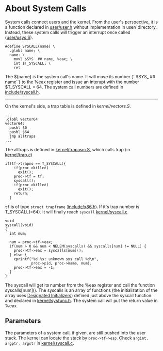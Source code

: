 # About System Calls

System calls connect users and the kernel. From the user's perspective, it is a function declared in [user/user.h](../user/user.h) without implementation in user/ directory. Instead, these system calls will trigger an interrupt once called ([user/usys.S](../user/usys.S)).


    #define SYSCALL(name) \
      .globl name; \
      name: \
        movl $SYS_ ## name, %eax; \
        int $T_SYSCALL; \
        ret

The ${name} is the system call's name. It will move its number (``$SYS\_ ## name``) to the %eax register and issue an interupt with the number $T\_SYSCALL = 64. The system call numbers are defined in [include/syscall.h](../include/syscall.h).

---

On the kernel's side, a trap table is defined in _kernel/vectors.S_. 

    ...
    .globl vector64
    vector64:
      pushl $0
      pushl $64
      jmp alltraps
    ...

The alltraps is defined in [kernel/trapasm.S](../kernel/trapasm.S), which calls trap (in [kernel/trap.c](../kernel/trap.c))


    if(tf->trapno == T_SYSCALL){
        if(proc->killed)
          exit();
        proc->tf = tf;
        syscall();
        if(proc->killed)
          exit();
        return;
      }

``tf`` is of type ``struct trapframe`` ([include/x86.h](../include/x86.h)). If it's trap number is T\_SYSCALL(=64). It will finally reach ``syscall`` [kernel/syscall.c](../kernel/syscall.c).


    void
    syscall(void)
    {
      int num;
      
      num = proc->tf->eax;
      if(num > 0 && num < NELEM(syscalls) && syscalls[num] != NULL) {
        proc->tf->eax = syscalls[num]();
      } else {
        cprintf("%d %s: unknown sys call %d\n",
                proc->pid, proc->name, num);
        proc->tf->eax = -1;
      }
    }

The syscall will get its number from the %eax register and call the function syscalls\[num\](). The syscalls is an array of functions (the initialization of the array uses [Designated Initializers](https://gcc.gnu.org/onlinedocs/gcc-4.0.4/gcc/Designated-Inits.html)) defined just above the syscall function and declared in [kernel/sysfunc.h](../kernel/sysfunc.h). The system call will put the return value in %eax.


## Parameters
The parameters of a system call, if given, are still pushed into the user stack. The kernel can locate the stack by ``proc->tf->esp``. Check ``argint, argptr, argstr`` in [kernel/syscall.c](../kernel/syscall.c).
